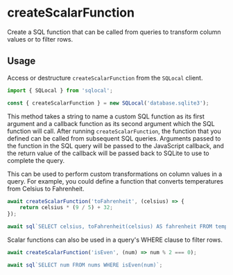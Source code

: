 # createScalarFunction

Create a SQL function that can be called from queries to transform column values or to filter rows.

## Usage

Access or destructure `createScalarFunction` from the `SQLocal` client.

```javascript
import { SQLocal } from 'sqlocal';

const { createScalarFunction } = new SQLocal('database.sqlite3');
```

<!-- @include: ../_partials/initialization-note.md -->

This method takes a string to name a custom SQL function as its first argument and a callback function as its second argument which the SQL function will call. After running `createScalarFunction`, the function that you defined can be called from subsequent SQL queries. Arguments passed to the function in the SQL query will be passed to the JavaScript callback, and the return value of the callback will be passed back to SQLite to use to complete the query.

This can be used to perform custom transformations on column values in a query. For example, you could define a function that converts temperatures from Celsius to Fahrenheit.

```javascript
await createScalarFunction('toFahrenheit', (celsius) => {
	return celsius * (9 / 5) + 32;
});

await sql`SELECT celsius, toFahrenheit(celsius) AS fahrenheit FROM temperatures`;
```

Scalar functions can also be used in a query's WHERE clause to filter rows.

```javascript
await createScalarFunction('isEven', (num) => num % 2 === 0);

await sql`SELECT num FROM nums WHERE isEven(num)`;
```

<!-- @include: ../_partials/functions-note.md -->
